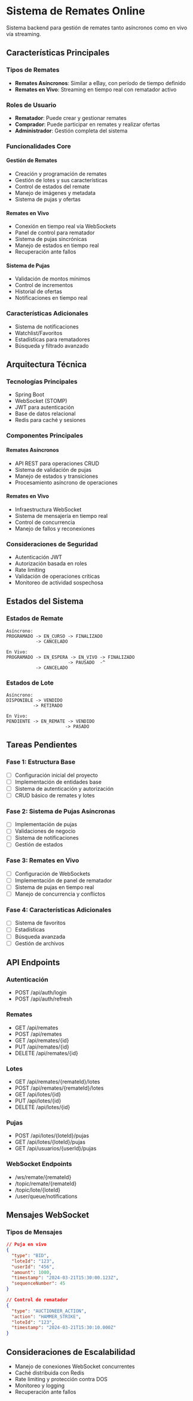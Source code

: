 # Sistema de Remates Online

Sistema backend para gestión de remates tanto asíncronos como en vivo vía streaming.

## Características Principales

### Tipos de Remates
- **Remates Asíncronos**: Similar a eBay, con período de tiempo definido
- **Remates en Vivo**: Streaming en tiempo real con rematador activo

### Roles de Usuario
- **Rematador**: Puede crear y gestionar remates
- **Comprador**: Puede participar en remates y realizar ofertas
- **Administrador**: Gestión completa del sistema

### Funcionalidades Core

#### Gestión de Remates
- Creación y programación de remates
- Gestión de lotes y sus características
- Control de estados del remate
- Manejo de imágenes y metadata
- Sistema de pujas y ofertas

#### Remates en Vivo
- Conexión en tiempo real vía WebSockets
- Panel de control para rematador
- Sistema de pujas sincrónicas
- Manejo de estados en tiempo real
- Recuperación ante fallos

#### Sistema de Pujas
- Validación de montos mínimos
- Control de incrementos
- Historial de ofertas
- Notificaciones en tiempo real

### Características Adicionales
- Sistema de notificaciones
- Watchlist/Favoritos
- Estadísticas para rematadores
- Búsqueda y filtrado avanzado

## Arquitectura Técnica

### Tecnologías Principales
- Spring Boot
- WebSocket (STOMP)
- JWT para autenticación
- Base de datos relacional
- Redis para caché y sesiones

### Componentes Principales

#### Remates Asíncronos
- API REST para operaciones CRUD
- Sistema de validación de pujas
- Manejo de estados y transiciones
- Procesamiento asíncrono de operaciones

#### Remates en Vivo
- Infraestructura WebSocket
- Sistema de mensajería en tiempo real
- Control de concurrencia
- Manejo de fallos y reconexiones

### Consideraciones de Seguridad
- Autenticación JWT
- Autorización basada en roles
- Rate limiting
- Validación de operaciones críticas
- Monitoreo de actividad sospechosa

## Estados del Sistema

### Estados de Remate
```
Asíncrono:
PROGRAMADO -> EN_CURSO -> FINALIZADO
           -> CANCELADO

En Vivo:
PROGRAMADO -> EN_ESPERA -> EN_VIVO -> FINALIZADO
                       -> PAUSADO  -^
           -> CANCELADO
```

### Estados de Lote
```
Asíncrono:
DISPONIBLE -> VENDIDO
          -> RETIRADO

En Vivo:
PENDIENTE -> EN_REMATE -> VENDIDO
                      -> PASADO
```

## Tareas Pendientes

### Fase 1: Estructura Base
- [ ] Configuración inicial del proyecto
- [ ] Implementación de entidades base
- [ ] Sistema de autenticación y autorización
- [ ] CRUD básico de remates y lotes

### Fase 2: Sistema de Pujas Asíncronas
- [ ] Implementación de pujas
- [ ] Validaciones de negocio
- [ ] Sistema de notificaciones
- [ ] Gestión de estados

### Fase 3: Remates en Vivo
- [ ] Configuración de WebSockets
- [ ] Implementación de panel de rematador
- [ ] Sistema de pujas en tiempo real
- [ ] Manejo de concurrencia y conflictos

### Fase 4: Características Adicionales
- [ ] Sistema de favoritos
- [ ] Estadísticas
- [ ] Búsqueda avanzada
- [ ] Gestión de archivos

## API Endpoints

### Autenticación
- POST /api/auth/login
- POST /api/auth/refresh

### Remates
- GET /api/remates
- POST /api/remates
- GET /api/remates/{id}
- PUT /api/remates/{id}
- DELETE /api/remates/{id}

### Lotes
- GET /api/remates/{remateId}/lotes
- POST /api/remates/{remateId}/lotes
- GET /api/lotes/{id}
- PUT /api/lotes/{id}
- DELETE /api/lotes/{id}

### Pujas
- POST /api/lotes/{loteId}/pujas
- GET /api/lotes/{loteId}/pujas
- GET /api/usuarios/{userId}/pujas

### WebSocket Endpoints
- /ws/remate/{remateId}
- /topic/remate/{remateId}
- /topic/lote/{loteId}
- /user/queue/notifications

## Mensajes WebSocket

### Tipos de Mensajes
```json
// Puja en vivo
{
  "type": "BID",
  "loteId": "123",
  "userId": "456",
  "amount": 1000,
  "timestamp": "2024-03-21T15:30:00.123Z",
  "sequenceNumber": 45
}

// Control de rematador
{
  "type": "AUCTIONEER_ACTION",
  "action": "HAMMER_STRIKE",
  "loteId": "123",
  "timestamp": "2024-03-21T15:30:10.000Z"
}
```

## Consideraciones de Escalabilidad
- Manejo de conexiones WebSocket concurrentes
- Caché distribuida con Redis
- Rate limiting y protección contra DOS
- Monitoreo y logging
- Recuperación ante fallos 